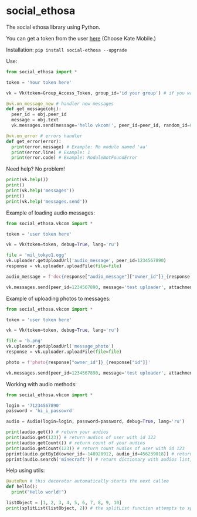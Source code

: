 # social_ethosa
The social ethosa library using Python.

You can get a token from the user [here](https://vkhost.github.io/) (Choose Kate Mobile.)

Installation: `pip install social-ethosa --upgrade`

Use:
```python
from social_ethosa import *

token = 'Your token here'

vk = Vk(token=Group_Access_Token, group_id='id your group') # if you want auth to group

@vk.on_message_new # handler new messages
def get_message(obj):
  peer_id = obj.peer_id
  message = obj.text
  vk.messages.send(message='hello vkcom!', peer_id=peer_id, random_id=0)

@vk.on_error # errors handler
def get_error(error):
  print(error.message) # Example: No module named 'aa'
  print(error.line) # Example: 1
  print(error.code) # Example: ModuleNotFoundError
```

Need help? No problem!
```python
print(vk.help())
print()
print(vk.help('messages'))
print()
print(vk.help('messages.send'))
```

Example of loading audio messages:
```python
from social_ethosa.vkcom import *

token = 'user token here'

vk = Vk(token=token, debug=True, lang='ru')

file = 'mil_tokyo1.ogg'
vk.uploader.getUploadUrl('audio_message', peer_id=1234567890)
response = vk.uploader.uploadFile(file=file)

audio_message = f'doc{response["audio_message"]["owner_id"]}_{response["audio_message"]["id"]}'

vk.messages.send(peer_id=1234567890, message='test uploader', attachment=audio_message, random_id=random.randint(0, 1000))
```

Example of uploading photos to messages:
```python
from social_ethosa.vkcom import *

token = 'user token here'

vk = Vk(token=token, debug=True, lang='ru')

file = 'b.png'
vk.uploader.getUploadUrl('message_photo')
response = vk.uploader.uploadFile(file=file)

photo = f'photo{response["owner_id"]}_{response["id"]}'

vk.messages.send(peer_id=1234567890, message='test uploader', attachment=photo, random_id=random.randint(0, 1000))
```

Working with audio methods:
```python
from social_ethosa.vkcom import *

login = '71234567890'
password = 'hi_i_passowrd'

audio = Audio(login=login, password=password, debug=True, lang='ru')

print(audio.get()) # return your audios
print(audio.get(123)) # return audios of user with id 123
print(audio.getCount()) # return count of your audios
print(audio.getCount(123)) # return count audios of user with id 123
pprint(audio.getById(owner_id=-148928912, audio_id=456239018)) # return audio-148928912_456239018
pprint(audio.search('minecraft')) # return dictionary with audios list, playlists list, artists list
```

Help using utils:
```python
@autoRun # this decorator automatically starts the next callee
def hello():
  print("Hello world!")

listObject = [1, 2, 3, 4, 5, 6, 7, 8, 9, 10]
print(splitList(listObject, 2)) # the splitList function attempts to split the list into equal parts
```
